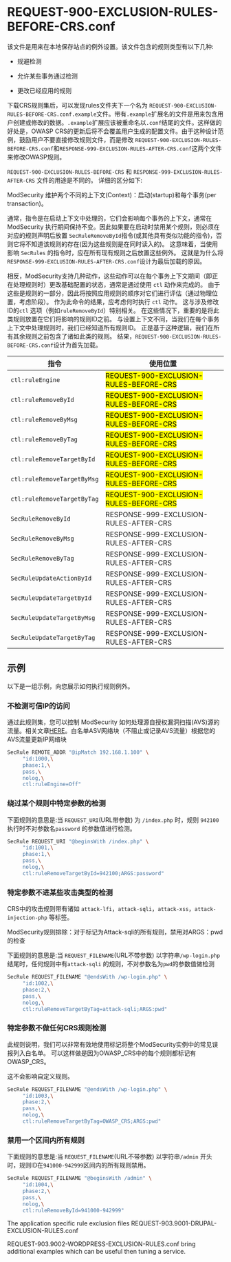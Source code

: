# REQUEST-900-EXCLUSION-RULES-BEFORE-CRS.conf

该文件是用来在本地保存站点的例外设置。该文件包含的规则类型有以下几种:

- 规避检测

- 允许某些事务通过检测

- 更改已经应用的规则



下载CRS规则集后，可以发现rules文件夹下一个名为 `REQUEST-900-EXCLUSION-RULES-BEFORE-CRS.conf.example`文件。带有`.example`扩展名的文件是用来包含用户创建或修改的数据。`.example`扩展应该被重命名以`.conf`结尾的文件。这样做的好处是，OWASP CRS的更新后将不会覆盖用户生成的配置文件。由于这种设计范例，鼓励用户不要直接修改规则文件，而是修改
`REQUEST-900-EXCLUSION-RULES-BEFORE-CRS.conf`和`RESPONSE-999-EXCLUSION-RULES-AFTER-CRS.conf`这两个文件来修改OWASP规则。



`REQUEST-900-EXCLUSION-RULES-BEFORE-CRS` 和 `RESPONSE-999-EXCLUSION-RULES-AFTER-CRS` 文件的用途是不同的。 详细的区分如下:

ModSecurity 维护两个不同的上下文(Context)：启动(startup)和每个事务(per transaction)。

通常，指令是在启动上下文中处理的，它们会影响每个事务的上下文，通常在ModSecurity 执行期间保持不变。因此如果要在启动时禁用某个规则，则必须在对应的规则声明后放置 `SecRuleRemoveById`指令(或其他具有类似功能的指令)，否则它将不知道该规则的存在(因为这些规则是在同时读入的)。 这意味着，当使用影响 `SecRules` 的指令时，应在所有现有规则之后放置这些例外。 这就是为什么将`RESPONSE-999-EXCLUSION-RULES-AFTER-CRS.conf`设计为最后加载的原因。

相反，ModSecurity支持几种动作，这些动作可以在每个事务上下文期间（即正在处理规则时）更改基础配置的状态，通常是通过使用 `ctl` 动作来完成的。 由于这些是规则的一部分，因此将按照应用规则的顺序对它们进行评估（通过物理位置，考虑阶段）。 作为此命令的结果，应考虑何时执行 `ctl` 动作。 这与涉及修改ID的`ctl` 选项（例如`ruleRemoveById`）特别相关。 在这些情况下，重要的是将此类规则放置在它们将影响的规则ID之前。 与设置上下文不同，当我们在每个事务上下文中处理规则时，我们已经知道所有规则ID。 正是基于这种逻辑，我们在所有其余规则之前包含了诸如此类的规则。 结果，`REQUEST-900-EXCLUSION-RULES-BEFORE-CRS.conf`设计为首先加载。

| 指令                          | 使用位置                                                |
| --------------------------- | --------------------------------------------------- |
| `ctl:ruleEngine`            | <mark>REQUEST-900-EXCLUSION-RULES-BEFORE-CRS</mark> |
| `ctl:ruleRemoveById`        | <mark>REQUEST-900-EXCLUSION-RULES-BEFORE-CRS</mark> |
| `ctl:ruleRemoveByMsg`       | <mark>REQUEST-900-EXCLUSION-RULES-BEFORE-CRS</mark> |
| `ctl:ruleRemoveByTag`       | <mark>REQUEST-900-EXCLUSION-RULES-BEFORE-CRS</mark> |
| `ctl:ruleRemoveTargetById`  | <mark>REQUEST-900-EXCLUSION-RULES-BEFORE-CRS</mark> |
| `ctl:ruleRemoveTargetByMsg` | <mark>REQUEST-900-EXCLUSION-RULES-BEFORE-CRS</mark> |
| `ctl:ruleRemoveTargetByTag` | <mark>REQUEST-900-EXCLUSION-RULES-BEFORE-CRS</mark> |
| `SecRuleRemoveById`         | RESPONSE-999-EXCLUSION-RULES-AFTER-CRS              |
| `SecRuleRemoveByMsg`        | RESPONSE-999-EXCLUSION-RULES-AFTER-CRS              |
| `SecRuleRemoveByTag`        | RESPONSE-999-EXCLUSION-RULES-AFTER-CRS              |
| `SecRuleUpdateActionById`   | RESPONSE-999-EXCLUSION-RULES-AFTER-CRS              |
| `SecRuleUpdateTargetById`   | RESPONSE-999-EXCLUSION-RULES-AFTER-CRS              |
| `SecRuleUpdateTargetByMsg`  | RESPONSE-999-EXCLUSION-RULES-AFTER-CRS              |
| `SecRuleUpdateTargetByTag`  | RESPONSE-999-EXCLUSION-RULES-AFTER-CRS              |

## 示例

以下是一组示例，向您展示如何执行规则例外。

### 不检测可信IP的访问

通过此规则集，您可以控制 ModSecurity 如何处理源自授权漏洞扫描(AVS)源的流量。相关文章[HERE](http://blog.spiderlabs.com/2010/12/advanced-topic-of-the-week-handling-authorized-scanning-traffic.html)。白名单ASV网络块（不阻止或记录AVS流量）根据您的AVS流量更新IP网络块

```bash
SecRule REMOTE_ADDR "@ipMatch 192.168.1.100" \
     "id:1000,\
     phase:1,\
     pass,\
     nolog,\
     ctl:ruleEngine=Off"
```

### 绕过某个规则中特定参数的检测

下面规则的意思是:当 `REQUEST_URI`(URL带参数) 为 `/index.php` 时，规则 `942100` 执行时不对参数名`password` 的参数值进行检测。

```bash
SecRule REQUEST_URI "@beginsWith /index.php" \
     "id:1001,\
     phase:1,\
     pass,\
     nolog,\
     ctl:ruleRemoveTargetById=942100;ARGS:password"
```

### 特定参数不进某些攻击类型的检测

CRS中的攻击规则带有诸如 `attack-lfi`，`attack-sqli`，`attack-xss`，`attack-injection-php` 等标签。

ModSecurity规则排除：对于标记为Attack-sqli的所有规则，禁用对ARGS：pwd的检查

下面规则的意思是:当 `REQUEST_FILENAME`(URL不带参数) 以字符串`/wp-login.php` 结尾时，任何规则中有`attack-sqli` 的规则，不对参数名为`pwd`的参数值做检测

```bash
SecRule REQUEST_FILENAME "@endsWith /wp-login.php" \
     "id:1002,\
     phase:2,\
     pass,\
     nolog,\
     ctl:ruleRemoveTargetByTag=attack-sqli;ARGS:pwd"
```

### 特定参数不做任何CRS规则检测

此规则说明，我们可以非常有效地使用标记将整个ModSecurity实例中的常见误报列入白名单。 可以这样做是因为OWASP_CRS中的每个规则都标记有OWASP_CRS。

 这不会影响自定义规则。

```bash
SecRule REQUEST_FILENAME "@endsWith /wp-login.php" \
     "id:1003,\
     phase:2,\
     pass,\
     nolog,\
     ctl:ruleRemoveTargetByTag=OWASP_CRS;ARGS:pwd"
```

### 禁用一个区间内所有规则

下面规则的意思是:当 `REQUEST_FILENAME`(URL不带参数) 以字符串`/admin` 开头时，规则ID在`941000-942999`区间内的所有规则禁用。

```bash
SecRule REQUEST_FILENAME "@beginsWith /admin" \
     "id:1004,\
     phase:2,\
     pass,\
     nolog,\
     ctl:ruleRemoveById=941000-942999"
```

The application specific rule exclusion files
REQUEST-903.9001-DRUPAL-EXCLUSION-RULES.conf

REQUEST-903.9002-WORDPRESS-EXCLUSION-RULES.conf
bring additional examples which can be useful then tuning a service.
